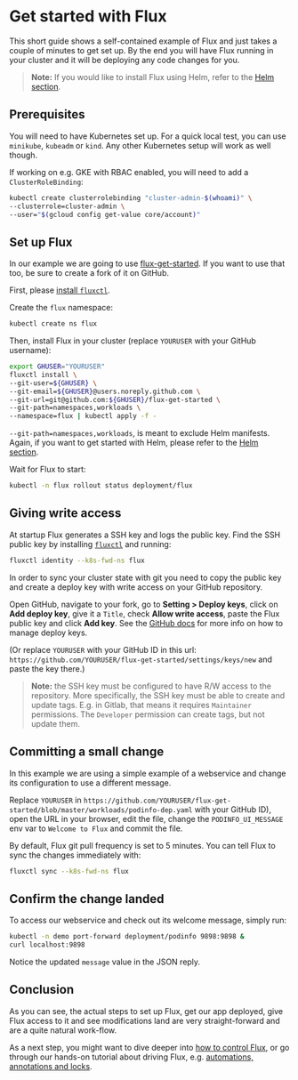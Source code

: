 # Get started with Flux

This short guide shows a self-contained example of Flux and just
takes a couple of minutes to get set up. By the end you will
have Flux running in your cluster and it will be deploying any
code changes for you.

> **Note:** If you would like to install Flux using Helm, refer to the
> [Helm section](get-started-helm.md).

## Prerequisites

You will need to have Kubernetes set up. For a quick local test,
you can use `minikube`, `kubeadm` or `kind`. Any other Kubernetes setup
will work as well though.

If working on e.g. GKE with RBAC enabled, you will need to add a `ClusterRoleBinding`:

```sh
kubectl create clusterrolebinding "cluster-admin-$(whoami)" \
--clusterrole=cluster-admin \
--user="$(gcloud config get-value core/account)"
```

## Set up Flux

In our example we are going to use
[flux-get-started](https://github.com/fluxcd/flux-get-started). If you
want to use that too, be sure to create a fork of it on GitHub.

First, please [install `fluxctl`](../references/fluxctl.md).

Create the `flux` namespace:

```sh
kubectl create ns flux
```

Then, install Flux in your cluster (replace `YOURUSER` with your GitHub username):

```sh
export GHUSER="YOURUSER"
fluxctl install \
--git-user=${GHUSER} \
--git-email=${GHUSER}@users.noreply.github.com \
--git-url=git@github.com:${GHUSER}/flux-get-started \
--git-path=namespaces,workloads \
--namespace=flux | kubectl apply -f -
```

`--git-path=namespaces,workloads`, is meant to exclude Helm
manifests. Again, if you want to get started with Helm, please refer to the
[Helm section](get-started-helm.md).

Wait for Flux to start:

```sh
kubectl -n flux rollout status deployment/flux
```

## Giving write access

At startup Flux generates a SSH key and logs the public key. Find
the SSH public key by installing [`fluxctl`](../references/fluxctl.md) and
running:

```sh
fluxctl identity --k8s-fwd-ns flux
```

In order to sync your cluster state with git you need to copy the
public key and create a deploy key with write access on your GitHub
repository.

Open GitHub, navigate to your fork, go to **Setting > Deploy keys**,
click on **Add deploy key**, give it a `Title`, check **Allow write
access**, paste the Flux public key and click **Add key**. See the
[GitHub docs](https://developer.github.com/v3/guides/managing-deploy-keys/#deploy-keys)
for more info on how to manage deploy keys.

(Or replace `YOURUSER` with your GitHub ID in this url:
`https://github.com/YOURUSER/flux-get-started/settings/keys/new` and
paste the key there.)

> **Note:** the SSH key must be configured to have R/W access to the
> repository. More specifically, the SSH key must be able to create
> and update tags. E.g. in Gitlab, that means it requires `Maintainer`
> permissions. The `Developer` permission can create tags, but not
> update them.

## Committing a small change

In this example we are using a simple example of a webservice and
change its configuration to use a different message.

Replace `YOURUSER` in
`https://github.com/YOURUSER/flux-get-started/blob/master/workloads/podinfo-dep.yaml`
with your GitHub ID), open the URL in your browser, edit the file,
change the `PODINFO_UI_MESSAGE` env var to `Welcome to Flux` and commit the file.

By default, Flux git pull frequency is set to 5 minutes.
You can tell Flux to sync the changes immediately with:

```sh
fluxctl sync --k8s-fwd-ns flux
```

## Confirm the change landed

To access our webservice and check out its welcome message, simply
run:

```sh
kubectl -n demo port-forward deployment/podinfo 9898:9898 &
curl localhost:9898
```

Notice the updated `message` value in the JSON reply.

## Conclusion

As you can see, the actual steps to set up Flux, get our app
deployed, give Flux access to it and see modifications land are
very straight-forward and are a quite natural work-flow.

As a next step, you might want to dive deeper into [how to
control Flux](../references/fluxctl.md), or go through our
hands-on tutorial about driving Flux, e.g.
[automations, annotations and locks](driving-flux.md).
